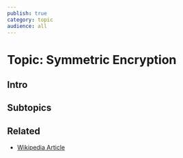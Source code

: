 ```yaml
---
publish: true
category: topic
audience: all
---
```

# Topic: Symmetric Encryption
## Intro

## Subtopics

## Related
- [Wikipedia Article](https://en.wikipedia.org/wiki/Symmetric-key_algorithm)